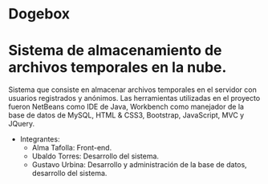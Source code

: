 # Dogebox
# Sistema de almacenamiento de archivos temporales en la nube.

Sistema que consiste en almacenar archivos temporales en el servidor con usuarios registrados y anónimos. Las herramientas utilizadas en el proyecto fueron NetBeans como IDE de Java, Workbench como manejador de la base de datos de MySQL, HTML & CSS3, Bootstrap, JavaScript, MVC y JQuery.
* Integrantes:
  * Alma Tafolla: Front-end.
  * Ubaldo Torres: Desarrollo del sistema.
  * Gustavo Urbina: Desarrollo y administración de la base de datos, desarrollo del sistema. 
